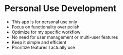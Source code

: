 # Personal Use Development

- This app is for personal use only
- Focus on functionality over polish
- Optimize for my specific workflow
- No need for user management or multi-user features
- Keep it simple and efficient
- Prioritize features I actually use
